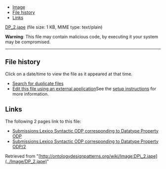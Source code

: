 * [Image](../Image/DP_2.jape#file)
* [File history](../Image/DP_2.jape#filehistory)
* [Links](../Image/DP_2.jape#filelinks)


[DP\_2.jape](../images/c/c9/DP_2.jape "DP 2.jape")‎
 (file size: 1 KB, MIME type: text/plain)




__Warning__: This file may contain malicious code, by executing it your system may be compromised.

---



## File history

Click on a date/time to view the file as it appeared at that time.



  
* [Search for duplicate files](http://ontologydesignpatterns.org/wiki/Special:FileDuplicateSearch/DP_2.jape "Special:FileDuplicateSearch/DP 2.jape")
* [Edit this file using an external application](http://ontologydesignpatterns.org/wiki/index.php?title=Image:DP_2.jape&action=edit&externaledit=true&mode=file "Image:DP 2.jape")See the [setup instructions](http://www.mediawiki.org/wiki/Manual:External_editors "http://www.mediawiki.org/wiki/Manual:External_editors") for more information.

## Links



The following 2 pages link to this file:


* [Submissions:Lexico Syntactic ODP corresponding to Datatype Property ODP](../Submissions/Lexico_Syntactic_ODP_corresponding_to_Datatype_Property_ODP "Submissions:Lexico Syntactic ODP corresponding to Datatype Property ODP")
* [Submissions:Lexico Syntactic ODP corresponding to Datatype Property ODP/2](../Submissions/Lexico_Syntactic_ODP_corresponding_to_Datatype_Property_ODP/2 "Submissions:Lexico Syntactic ODP corresponding to Datatype Property ODP/2")


Retrieved from "[http://ontologydesignpatterns.org/wiki/Image:DP\_2.jape](../Image/DP_2.jape)"